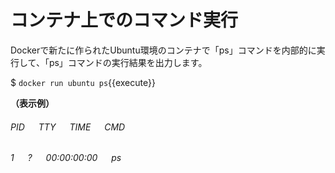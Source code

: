 # コンテナ上でのコマンド実行

Dockerで新たに作られたUbuntu環境のコンテナで「ps」コマンドを内部的に実行して、「ps」コマンドの実行結果を出力します。  

$ `docker run ubuntu ps`{{execute}}  

**（表示例）**  
###### PID &emsp; TTY &emsp; TIME &emsp; CMD  
###### 1 &emsp; ? &emsp; 00:00:00:00 &emsp; ps 
